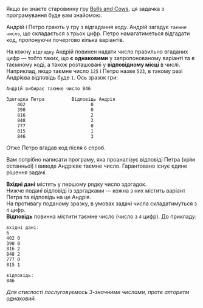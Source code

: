 <!-- #Code Guesser -->
Якщо ви знаєте старовинну гру [Bulls and Cows](./bulls-and-cows), ця задачка з програмування буде вам знайомою.

Андрій і Петро грають у гру з відгадання коду. Андрій загадує `таємне число`, що складається з трьох цифр. Петро намагатиметься 
відгадати код, пропонуючи почергово кілька варіантів.

На кожну `відгадку` Андрій повинен надати число правильно вгаданих цифр ― тобто таких, що **є однаковими** у запропонованому варіанті 
та в таємному коді, а також розташовані у **відповідному місці** в числі. Наприклад, якщо таємне число `125` і Петро назве `523`,
в такому разі Андрієва відповідь буде `1`. Ось зразок гри:

    Андрій вибирає таємне число 846
	
	Здогадка Петра          Відповідь Андрія
	    402                        0
	    390                        0
	    816                        2
	    848                        2
	    777                        0
	    815                        1
	    846                        3

Отже Петро вгадав код після `6` спроб.

Вам потрібно написати програму, яка проаналізує відповіді Петра (крім останньої) і виведе Андрієве таємне число.
Гарантовано існує єдине рішення задачі.

**Вхідні дані** містять у першому рядку число здогадок.  
Нижче подані відповіді із здогадками ― кожна з них містить варіант Петра та відповідь на це Андрія.  
На противагу поданому зразку, в умовах задачі числа складатимуться з `4` цифр.  
**Відповідь** повинна містити таємне число (число з `4` цифр). До прикладу:

    вхідні дані:
	6
	402 0
	390 0
	816 2
	848 2
	777 0
	815 1
	
	відповідь:
	846

*Для стислості послуговуємось 3-значними числами, проте алгоритм однаковий.*
